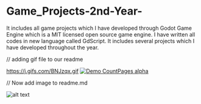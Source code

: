 # Game_Projects-2nd-Year-
It includes all game projects which I have developed through Godot Game Engine which is a MIT licensed open source game engine. I have written all codes in new language called GdScript. It includes several projects which I have developed throughout the year.

// adding gif file to our readme

https://j.gifs.com/BNJzqx.gif
                                            [![Demo CountPages alpha](https://j.gifs.com/BNJzqx.gif)](https://www.youtube.com/watch?v=qtevjRbByTo)

// Now add image to readme.md

![alt text](https://github.com/NiteshD1/Game_Projects-2nd-Year-/blob/master/Bouncing%20Box/Screenshots/Capture5.png?raw=true)
